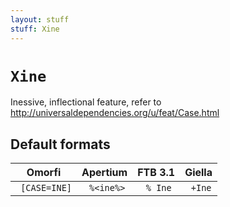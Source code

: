 ```yaml
---
layout: stuff
stuff: Xine
---
```

# ` Xine `

Inessive, inflectional feature, refer to http://universaldependencies.org/u/feat/Case.html

## Default formats
| Omorfi | Apertium | FTB 3.1 | Giella |
|:------:|:--------:|:-------:|:------:|
| ` [CASE=INE]` | ` %<ine%>` | ` % Ine` | ` +Ine`  |
